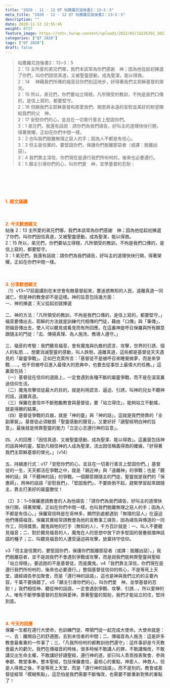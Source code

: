 ```yaml
---
title: "2020 - 11 - 12 QT 帖撒羅尼迦後書2：13~3：5"
meta_title: "2020 - 11 - 12 QT 帖撒羅尼迦後書2：13~3：5"
description: ""
date: 2020-11-12 12:55:45
weight: 8737
feature_image: https://cmtc.tw/wp-content/uploads/2022/03/15235392_10211799862337740_180693556567566654_o-1.webp
categories: ["QT 2020"]
tags: ["QT 2020"]
draft: false
---
```


<blockquote>帖撒羅尼迦後書2：13~3：5<br />
2：13 主所愛的弟兄們哪，我們本該常為你們感謝　神；因為他從起初揀選了你們，叫你們因信真道，又被聖靈感動，成為聖潔，能以得救。<br />
2：14 　神藉我們所傳的福音召你們到這地步，好得著我們主耶穌基督的榮光。<br />
2：15 所以，弟兄們，你們要站立得穩，凡所領受的教訓，不拘是我們口傳的，是信上寫的，都要堅守。<br />
2：16 但願我們主耶穌基督和那愛我們、開恩將永遠的安慰並美好的盼望賜給我們的父　神，<br />
2：17 安慰你們的心，並且在一切善行善言上堅固你們。<br />
3：1 弟兄們，我還有話說：請你們為我們禱告，好叫主的道理快快行開，得著榮耀，正如在你們中間一樣，<br />
3：2 也叫我們脫離無理之惡人的手；因為人不都是有信心。<br />
3：3 但主是信實的，要堅固你們，保護你們脫離那惡者（或譯：脫離凶惡）。<br />
3：4 我們靠主深信，你們現在是遵行我們所吩咐的，後來也必要遵行。<br />
3：5 願主引導你們的心，叫你們愛　神，並學基督的忍耐﹗</blockquote><br />
&nbsp;<br />
<br />
&nbsp;<br />
<br />
<span style="color: #ff6600;"><strong>1. </strong><strong>經文誦讀</strong></span><br />
<br />
<span style="color: #ff6600;"><strong> </strong></span><br />
<br />
<span style="color: #ff6600;"><strong>2. 今天默想</strong><strong>經文<br />
</strong></span>帖後 2：13 主所愛的弟兄們哪，我們本該常為你們感謝　神；因為他從起初揀選了你們，叫你們因信真道，又被聖靈感動，成為聖潔，能以得救。<br />
2：15 所以，弟兄們，你們要站立得穩，凡所領受的教訓，不拘是我們口傳的，是信上寫的，都要堅守。<br />
3：1 弟兄們，我還有話說：請你們為我們禱告，好叫主的道理快快行開，得著榮耀，正如在你們中間一樣。<br />
<br />
&nbsp;<br />
<br />
<span style="color: #ff6600;"><strong>3. 分享默想經文<br />
</strong></span>（1）v13~17前面講到在末世會有敵基督起來，要迷惑無知的人民，遠離真道一同滅亡。但是神的教會卻不是這樣。神的旨意包括幾方面：<br />
一、神的揀選：天父從起初就揀選<br />
<br />
二、神的方法：「凡所領受的教訓，不拘是我們口傳的，是信上寫的，都要堅守。」福音要傳出去，耶穌的方法就是訓練代代相傳的門徒，藉由「口傳」與「筆傳」，把福音傳出去，使人可以聽見或看見而有所回應。在這裏神是呼召保羅與所有願意跟隨主的門徒：「去、傳揚真理、為人施洗、教導人遵守。」<br />
<br />
三、福音的考驗：我們聽見福音，會有魔鬼與仇敵的謊言、攻擊，世界的引誘、個人的私慾…，想要消滅聖靈的感動，叫人跌倒，遠離真道，這些都是基督徒天天遇見的「屬靈爭戰」。正如巴克萊所言：「基督徒不是被呼召來睡覺做夢，而是來爭戰……。他不但被呼召進入最偉大的恩典中，也要去從事世上最偉大的任務。」這裏面包括：<br />
（一）基督徒在信仰的道路上，一定會遇到各種不斷的屬靈爭戰，而不是在溫室裏過信仰生活。<br />
（二）魔鬼攻擊信徒最大的目的，就是利用謊言、逼迫、引誘，叫神的兒女不聽神的話，遠離真道。<br />
（三）保羅在書信中不斷勉勵教會與基督徒，要「站立得住」，能夠站立不動搖，就是得勝的結果。<br />
（四）基督徒爭戰的兵器，就是「神的靈」與「神的話」，這就是我們倚靠的「全副軍裝」。基督徒必須敏銳「聖靈感動的聲音」，又要好好「讀聖經明白神的旨意」，最後就是倚靠聖靈的能力「立定心志遵行神的旨意」。<br />
<br />
四、人的回應：「因信真道、又被聖靈感動、成為聖潔、能以得救」。這裏面包括神的話與神的靈，幫助凡相信神的人成為聖潔，活出因信稱義得救的確據，「好得著我們主耶穌基督的榮光。」（v14）<br />
<br />
五、持續進行式：v17「安慰你們的心，並且在一切善行善言上堅固你們。」基督徒的一生，天天都活在爭戰之中，就是「親近神」與「遠離神」的爭戰；也是「聽神的話」與「不聽神的話」的爭戰。一個願意跟隨主的門徒，聖靈就是我們的「保惠師」，用神的話語「安慰我們」、「堅固我們」，不要跌倒不起，趕緊學習起來跟隨主，靠主打美好的屬靈勝仗！<br />
<br />
（2）3：1~5保羅邀請教會的人為他禱告：「請你們為我們禱告，好叫主的道理快快行開，得著榮耀，正如在你們中間一樣，也叫我們脫離無理之惡人的手；因為人不都是有信心。」保羅寫信時是在哥林多，顯然到處都遇到「無理的惡人」在逼迫他們傳揚福音。保羅其實經常請教會為他的宣教事工禱告，因為禱告與傳道的一同作工，同得獎賞。魔鬼與牠的打手（無知的人），千方百計就是：一、叫人不要聽見福音；二、對於聽見福音的人，魔鬼在人的思想中放下許多堅固的營壘抵擋神話語的種子；三、叫聽見福音的人遭受逼迫與攻擊，放棄持守信仰。<br />
<br />
v3「但主是信實的，要堅固你們，保護你們脫離那惡者（或譯：脫離凶惡）。」我們脫離惡者，並不是說我們不會遇到爭戰或攻擊，而是說我們能夠靠聖靈與聖經「站立得穩」，要逃跑的不是基督徒，而是魔鬼。v4「我們靠主深信，你們現在是遵行我們所吩咐的，後來也必要遵行。」整個基督徒信仰的核心，不是等死上天堂，讀經禱告參加聚會，而是「遵行神的話語」，這也是神與我們立約的主要內容，千萬不要搞錯了。v5「願主引導你們的心，叫你們愛　神，並學基督的忍耐！」我們相信神、聽從神的話語，一定會遇到爭戰、攻擊、引誘…，所以愛神的人，唯有不斷學像基督的忍耐與愛神，靠著聖靈的幫助，我們才能站立的住，堅持到底。<br />
<br />
<span style="color: #ff6600;"><strong> </strong></span><br />
<br />
<span style="color: #ff6600;"><strong>4. 今天的回應<br />
</strong></span>保羅一生都在遵行大使命，也訓練門徒、帶領門徒一起完成大使命。大使命就是：一、去：離開自己的舒適圈，去到未信者的中間；二、傳福音為人施洗：這是許多教會最看重的一件事了；三、「凡我所吩咐的都教訓他們遵守」：這件事卻是今天教會最大的虧欠。我們在傳福音的時候，很多時候不敢講人的罪，不敢講悔改，不敢講交出生命主權，不敢講好好讀聖經，遵行神的道，卻只叫人乖乖按表聚會、參與奉獻、教堂事奉。整本聖經，包括保羅書信，最核心的重點，神愛人、神救人，但是人得救之後，不是等死上天堂，而是「遵行神的話語」，而不是別的。教會或基督徒經常「模糊焦點」，這恐怕是我們需要不斷悔改，也需要不斷重新對焦的重點了！
        